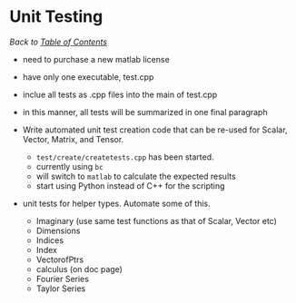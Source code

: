# Unit Testing

_Back to [Table of Contents](README.md)_

* need to purchase a new matlab license
* have only one executable, test.cpp
* inclue all tests as .cpp files into the main of test.cpp
* in this manner, all tests will be summarized in one final paragraph

* Write automated unit test creation code that can be re-used for Scalar, Vector, Matrix, and Tensor.  
   * `test/create/createtests.cpp` has been started.  
   * currently using `bc`
   * will switch to `matlab` to calculate the expected results
   * start using Python instead of C++ for the scripting
   
   
* unit tests for helper types. Automate some of this.
   * Imaginary (use same test functions as that of Scalar, Vector etc)
   * Dimensions
   * Indices
   * Index
   * VectorofPtrs
   * calculus (on doc page)
   * Fourier Series
   * Taylor Series
   
